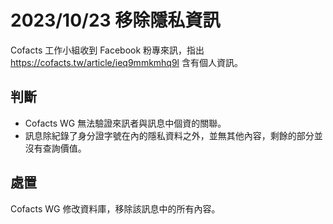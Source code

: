 # 2023/10/23 移除隱私資訊

Cofacts 工作小組收到 Facebook 粉專來訊，指出 https://cofacts.tw/article/ieq9mmkmhq9l 含有個人資訊。

## 判斷
- Cofacts WG 無法驗證來訊者與訊息中個資的關聯。
- 訊息除紀錄了身分證字號在內的隱私資料之外，並無其他內容，剩餘的部分並沒有查詢價值。

## 處置

Cofacts WG 修改資料庫，移除該訊息中的所有內容。
